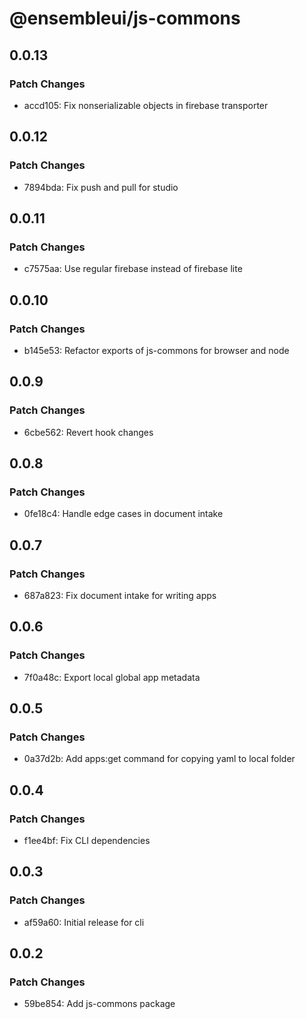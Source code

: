 # @ensembleui/js-commons

## 0.0.13

### Patch Changes

- accd105: Fix nonserializable objects in firebase transporter

## 0.0.12

### Patch Changes

- 7894bda: Fix push and pull for studio

## 0.0.11

### Patch Changes

- c7575aa: Use regular firebase instead of firebase lite

## 0.0.10

### Patch Changes

- b145e53: Refactor exports of js-commons for browser and node

## 0.0.9

### Patch Changes

- 6cbe562: Revert hook changes

## 0.0.8

### Patch Changes

- 0fe18c4: Handle edge cases in document intake

## 0.0.7

### Patch Changes

- 687a823: Fix document intake for writing apps

## 0.0.6

### Patch Changes

- 7f0a48c: Export local global app metadata

## 0.0.5

### Patch Changes

- 0a37d2b: Add apps:get command for copying yaml to local folder

## 0.0.4

### Patch Changes

- f1ee4bf: Fix CLI dependencies

## 0.0.3

### Patch Changes

- af59a60: Initial release for cli

## 0.0.2

### Patch Changes

- 59be854: Add js-commons package

